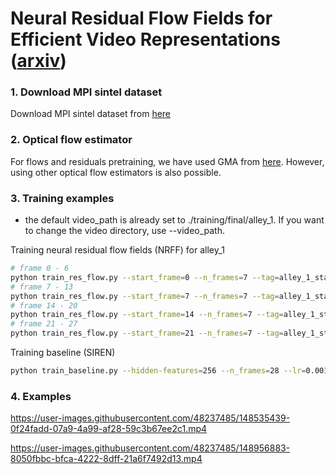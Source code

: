 # Neural Residual Flow Fields for Efficient Video Representations ([arxiv](https://arxiv.org/abs/2201.04329))

### 1. Download MPI sintel dataset 
Download MPI sintel dataset from [here](http://sintel.is.tue.mpg.de/)

### 2. Optical flow estimator
For flows and residuals pretraining, we have used GMA from [here](https://github.com/zacjiang/GMA).
However, using other optical flow estimators is also possible.

### 3. Training examples
* the default video_path is already set to ./training/final/alley_1. If you want to change the video directory, use --video_path.

Training neural residual flow fields (NRFF) for alley_1

```bash
# frame 0 - 6
python train_res_flow.py --start_frame=0 --n_frames=7 --tag=alley_1_start0_jq98_hf96
# frame 7 - 13
python train_res_flow.py --start_frame=7 --n_frames=7 --tag=alley_1_start7_jq98_hf96
# frame 14 - 20
python train_res_flow.py --start_frame=14 --n_frames=7 --tag=alley_1_start14_jq98_hf96
# frame 21 - 27
python train_res_flow.py --start_frame=21 --n_frames=7 --tag=alley_1_start21_jq98_hf96
```

Training baseline (SIREN)
```bash
python train_baseline.py --hidden-features=256 --n_frames=28 --lr=0.001 --tag baseline_siren_hf256
```

### 4. Examples
https://user-images.githubusercontent.com/48237485/148535439-0f24fadd-07a9-4a99-af28-59c3b67ee2c1.mp4

https://user-images.githubusercontent.com/48237485/148956883-8050fbbc-bfca-4222-8dff-21a6f7492d13.mp4
